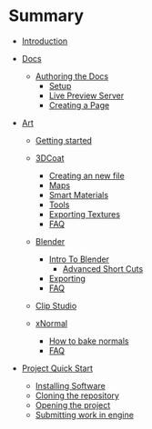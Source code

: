 # Summary

- [Introduction](./README.md)
- [Docs](./docs/README.md)
  - [Authoring the Docs](./docs/authoring/README.md)
      - [Setup](./docs/authoring/setup.md)
      - [Live Preview Server](./docs/authoring/preview.md)
      - [Creating a Page](./docs/authoring/create-page.md)

- [Art](./docs/art/gettingstarted/art.md)
  - [Getting started](./docs/art/gettingstarted/gettingstarted.md)

  - [3DCoat](./docs/art/gettingstarted/3dcoatinstall.md)
    - [Creating an new file](./docs/art/3DCoat/3DC%20New%20File.md)
    - [Maps](./docs/art/3DCoat/3DC%20Maps.md)
    - [Smart Materials](./docs/art/3DCoat/3DC%20Smart%20Materials.md)
    - [Tools](./docs/art/3DCoat/3DC%20Tools.md)
    - [Exporting Textures](./docs/art/3DCoat/3DCExportTextures)
    - [FAQ]()

  - [Blender](./docs/art/gettingstarted/blenderinstall.md)
    - [Intro To Blender](./docs/art/Blender/blenderintro.md)
      - [Advanced Short Cuts](./docs/art/Blender/ADVShortcuts.md)
    - [Exporting](./docs/art/Blender/BlenderExport.md)
    - [FAQ]()

  - [Clip Studio](./docs/art/gettingstarted/clipstudioinstall.md)

  - [xNormal](./docs/art/gettingstarted/xnormalinstall.md)
    - [How to bake normals](./docs/art/XNormal/Baking%20Normals.md)
    - [FAQ]()


- [Project Quick Start](./quickstart/README.md)
  - [Installing Software](./quickstart/install.md)
  - [Cloning the repository](./quickstart/clone.md)
  - [Opening the project](./quickstart/open-ue.md)
  - [Submitting work in engine](./quickstart/sumbit.md)
